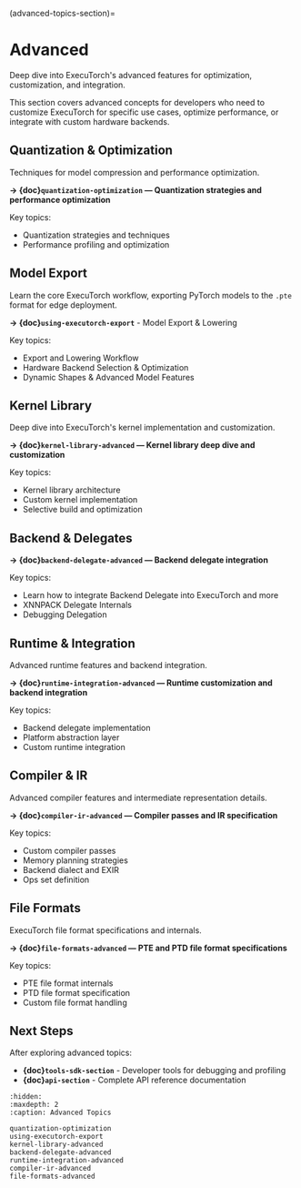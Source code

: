 (advanced-topics-section)=

# Advanced

Deep dive into ExecuTorch's advanced features for optimization, customization, and integration.

This section covers advanced concepts for developers who need to customize ExecuTorch for specific use cases, optimize performance, or integrate with custom hardware backends.

## Quantization & Optimization

Techniques for model compression and performance optimization.

**→ {doc}`quantization-optimization` — Quantization strategies and performance optimization**

Key topics:

- Quantization strategies and techniques
- Performance profiling and optimization

## Model Export

Learn the core ExecuTorch workflow, exporting PyTorch models to the `.pte` format for edge deployment.

**→ {doc}`using-executorch-export`** - Model Export & Lowering

Key topics:

- Export and Lowering Workflow
- Hardware Backend Selection & Optimization
- Dynamic Shapes & Advanced Model Features


## Kernel Library

Deep dive into ExecuTorch's kernel implementation and customization.

**→ {doc}`kernel-library-advanced` — Kernel library deep dive and customization**

Key topics:

- Kernel library architecture
- Custom kernel implementation
- Selective build and optimization

## Backend & Delegates

**→ {doc}`backend-delegate-advanced` — Backend delegate integration**

Key topics:

- Learn how to integrate Backend Delegate into ExecuTorch and more
- XNNPACK Delegate Internals
- Debugging Delegation


## Runtime & Integration

Advanced runtime features and backend integration.

**→ {doc}`runtime-integration-advanced` — Runtime customization and backend integration**

Key topics:

- Backend delegate implementation
- Platform abstraction layer
- Custom runtime integration

## Compiler & IR

Advanced compiler features and intermediate representation details.

**→ {doc}`compiler-ir-advanced` — Compiler passes and IR specification**

Key topics:

- Custom compiler passes
- Memory planning strategies
- Backend dialect and EXIR
- Ops set definition


## File Formats

ExecuTorch file format specifications and internals.

**→ {doc}`file-formats-advanced` — PTE and PTD file format specifications**

Key topics:

- PTE file format internals
- PTD file format specification
- Custom file format handling

## Next Steps

After exploring advanced topics:

- **{doc}`tools-sdk-section`** - Developer tools for debugging and profiling
- **{doc}`api-section`** - Complete API reference documentation

```{toctree}
:hidden:
:maxdepth: 2
:caption: Advanced Topics

quantization-optimization
using-executorch-export
kernel-library-advanced
backend-delegate-advanced
runtime-integration-advanced
compiler-ir-advanced
file-formats-advanced
